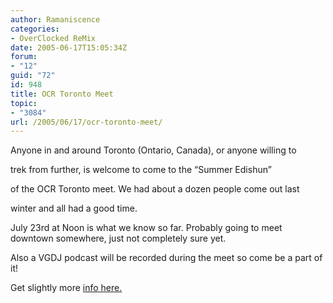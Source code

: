 ```yaml
---
author: Ramaniscence
categories:
- OverClocked ReMix
date: 2005-06-17T15:05:34Z
forum:
- "12"
guid: "72"
id: 948
title: OCR Toronto Meet
topic:
- "3084"
url: /2005/06/17/ocr-toronto-meet/
---
```


Anyone in and around Toronto (Ontario, Canada), or anyone willing to
  
trek from further, is welcome to come to the &#8220;Summer Edishun&#8221;
  
of the OCR Toronto meet. We had about a dozen people come out last
  
winter and all had a good time.

July 23rd at Noon is what we know so far. Probably going to meet downtown somewhere, just not completely sure yet. 

Also a VGDJ podcast will be recorded during the meet so come be a part of it!

Get slightly more <a target="_blank" href="http://www.ocremix.org/phpBB2/viewtopic.php?t=59952&#038;sid=8b6d943b994e0c59ccaab89171974af8">info here.</a>